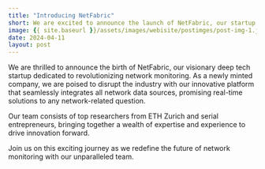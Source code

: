 ```yaml
---
title: "Introducing NetFabric"
short: We are excited to announce the launch of NetFabric, our startup to revolutionize network monitoring.
image: {{ site.baseurl }}/assets/images/webisite/postimges/post-img-1.jpeg
date: 2024-04-11
layout: post
---
```


We are thrilled to announce the birth of NetFabric, our visionary deep tech startup dedicated to revolutionizing network monitoring. As a newly minted company, we are poised to disrupt the industry with our innovative platform that seamlessly integrates all network data sources, promising real-time solutions to any network-related question.

Our team consists of top researchers from ETH Zurich and serial entrepreneurs, bringing together a wealth of expertise and experience to drive innovation forward.

Join us on this exciting journey as we redefine the future of network monitoring with our unparalleled team.
